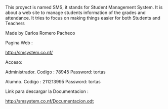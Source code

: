 This proyect is named SMS, it stands for Student Management System.
It is about a web site to manage students information of the grades and attendance.
It tries to focus on making things easier for both Students and Teachers

Made by Carlos Romero Pacheco


Pagina Web : 

http://smsystem.co.nf/

Acceso: 

Administrador. 
  Codigo :  78945
  Password: tortas
  
Alumno. 
  Codigo :  211213995
  Password: tortas

Link para descargar la Documentacion :

http://smsystem.co.nf/Documentacion.odt
